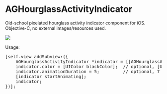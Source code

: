 # AGHourglassActivityIndicator
Old-school pixelated hourglass activity indicator component for iOS. Objective-C, no external images/resources used.

<img src="http://alsedi.com/github/AGHourglassActivityIndicator.gif">

Usage:
<pre>
[self.view addSubview:({
	AGHourglassActivityIndicator *indicator = [[AGHourglassActivityIndicator alloc] init];
	indicator.color = [UIColor blackColor];  // optional, [UIColor grayColor] is default one
	indicator.animationDuration = 5;         // optional, 7 seconds by default
	[indicator startAnimating];
	indicator;
})];
</pre>
